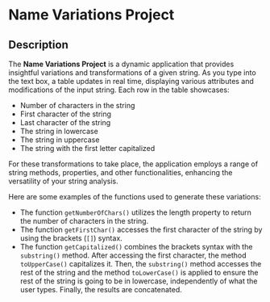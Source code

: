 # Name Variations Project

## Description
The **Name Variations Project** is a dynamic application that provides insightful variations and transformations of a given string. As you type into the text box, a table updates in real time, displaying various attributes and modifications of the input string. Each row in the table showcases:

- Number of characters in the string
- First character of the string
- Last character of the string
- The string in lowercase
- The string in uppercase
- The string with the first letter capitalized

For these transformations to take place, the application employs a range of string methods, properties, and other functionalities, enhancing the versatility of your string analysis.

Here are some examples of the functions used to generate these variations:
- The function `getNumberOfChars()` utilizes the length property to return the number of characters in the string.
- The function `getFirstChar()` accesses the first character of the string by using the brackets (`[]`) syntax.
- The function `getCapitalized()` combines the brackets syntax with the `substring()` method. After accessing the first character, the method `toUpperCase()` capitalizes it. Then, the `substring()` method accesses the rest of the string and the method `toLowerCase()` is applied to ensure the rest of the string is going to be in lowercase, independently of what the user types. Finally, the results are concatenated.
